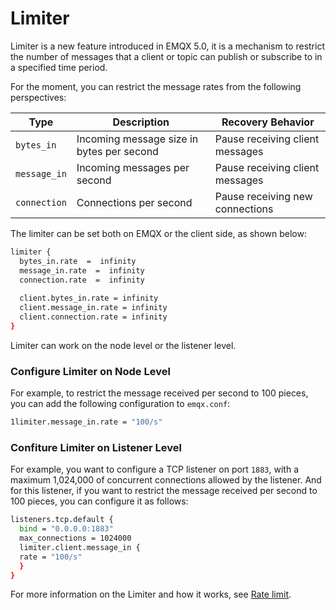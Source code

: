 # Limiter

Limiter is a new feature introduced in EMQX 5.0, it is a mechanism to restrict the number of messages that a client or topic can publish or subscribe to in a specified time period. 

For the moment, you can restrict the message rates from the following perspectives:

| **Type**     | **Description**                           | **Recovery Behavior**           |
| ------------ | ----------------------------------------- | ------------------------------- |
| `bytes_in`   | Incoming message size in bytes per second | Pause receiving client messages |
| `message_in` | Incoming messages per second              | Pause receiving client messages |
| `connection` | Connections per second                    | Pause receiving new connections |

The limiter can be set both on EMQX or the client side, as shown below: 

```bash
limiter {
  bytes_in.rate  =  infinity
  message_in.rate  =  infinity
  connection.rate  =  infinity
  
  client.bytes_in.rate = infinity
  client.message_in.rate = infinity
  client.connection.rate = infinity
}
```

Limiter can work on the node level or the listener level. 

### Configure Limiter on Node Level

For example, to restrict the message received per second to 100 pieces, you can add the following configuration to `emqx.conf`:

```bash
1limiter.message_in.rate = "100/s"
```

### Confiture Limiter on Listener Level

For example, you want to configure a TCP listener on port `1883`, with a maximum 1,024,000 of concurrent connections allowed by the listener. And for this listener, if you want to restrict the message received per second to 100 pieces, you can configure it as follows:

```bash
listeners.tcp.default {
  bind = "0.0.0.0:1883"
  max_connections = 1024000
  limiter.client.message_in {
  rate = "100/s"
  }
}
```

For more information on the Limiter and how it works, see [Rate limit](../rate-limit/rate-limit.md).